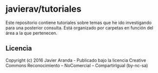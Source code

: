 # javierav/tutoriales

Este repositorio contiene tutoriales sobre temas que he ido investigando para una posterior consulta.
Está organizado por carpetas en función del área a la que pertenecen.


## Licencia

Copyright (c) 2016 Javier Aranda - Publicado bajo la licencia Creative Commons Reconocimiento – NoComercial – CompartirIgual (by-nc-sa)
